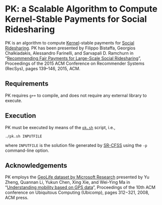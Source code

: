 PK: a Scalable Algorithm to Compute Kernel-Stable Payments for Social Ridesharing
===================
PK is an algorithm to compute [Kernel](https://en.wikipedia.org/wiki/Cooperative_game_theory#The_kernel)-stable payments for [Social Ridesharing](http://www.aaai.org/ocs/index.php/AAAI/AAAI15/paper/download/9622/9303). PK has been presented by Filippo Bistaffa, Georgios Chalkiadakis, Alessandro Farinelli, and Sarvapali D. Ramchurn in “[Recommending Fair Payments for Large-Scale Social Ridesharing](http://dx.doi.org/10.1145/2792838.2800177)”, Proceedings of the 2015 ACM Conference on Recommender Systems (RecSys), pages 139–146, 2015, ACM.

Requirements
----------
PK requires `g++` to compile, and does not require any external library to execute.

Execution
----------
PK must be executed by means of the [`pk.sh`](https://github.com/filippobistaffa/PK/blob/master/pk.sh) script, i.e.,
```
./pk.sh INPUTFILE
```
where `INPUTFILE` is the solution file generated by [SR-CFSS](https://github.com/filippobistaffa/SR-CFSS) using the `-p` command-line option.

Acknowledgements
----------
PK employs the [GeoLife dataset by Microsoft Research](http://research.microsoft.com/en-us/projects/geolife) presented by Yu Zheng, Quannan Li, Yukun Chen, Xing Xie, and Wei-Ying Ma in “[Understanding mobility based on GPS data](https://www.microsoft.com/en-us/research/publication/understanding-mobility-based-on-gps-data)”, Proceedings of the 10th ACM conference on Ubiquitous Computing (Ubicomp), pages 312−321, 2008, ACM press.
